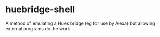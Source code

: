 # huebridge-shell
A method of emulating a Hues bridge (eg for use by Alexa) but allowing external programs do the work
